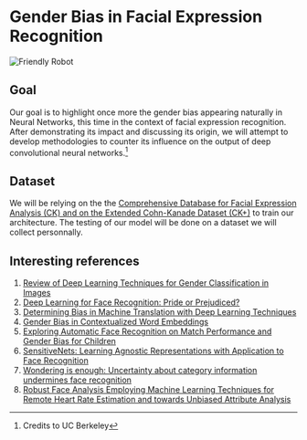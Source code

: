 # Gender Bias in Facial Expression Recognition

![Friendly Robot](https://raw.githubusercontent.com/PixelWeaver/Gender-Bias-in-Facial-Expression-Recognition/master/Berkeley_recognition.png)

## Goal
Our goal is to highlight once more the gender bias appearing naturally in Neural Networks, this time in the context of facial expression recognition. After demonstrating its impact and discussing its origin, we will attempt to develop methodologies to counter its influence on the output of deep convolutional neural networks.[^1]

## Dataset
We will be relying on the the [Comprehensive Database for Facial Expression Analysis (CK) and on the Extended Cohn-Kanade Dataset (CK+)](http://consortium.ri.cmu.edu/ckagree/) to train our architecture. The testing of our model will be done on a dataset we will collect personnally.

## Interesting references
1. [Review of Deep Learning Techniques for Gender Classification in Images](https://link.springer.com/chapter/10.1007/978-981-13-0761-4_102)
1. [Deep Learning for Face Recognition: Pride or Prejudiced?](https://arxiv.org/abs/1904.01219)
1. [Determining Bias in Machine Translation with Deep Learning Techniques](https://upcommons.upc.edu/handle/2117/128025)
1. [Gender Bias in Contextualized Word Embeddings](https://arxiv.org/abs/1904.03310)
1. [Exploring Automatic Face Recognition on Match Performance and Gender Bias for Children](https://ieeexplore.ieee.org/abstract/document/8638319)
1. [SensitiveNets: Learning Agnostic Representations with Application to Face Recognition](https://arxiv.org/abs/1902.00334)
1. [Wondering is enough: Uncertainty about category information undermines face recognition](www.sciencedirect.com/science/article/pii/S0022103118304621)
1. [Robust Face Analysis Employing Machine Learning Techniques for Remote Heart Rate Estimation and towards Unbiased Attribute Analysis](www.datascience-riviera.fr/slides/190130%20-%20ADas_HR.pdf)

[^1]: Credits to UC Berkeley
